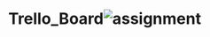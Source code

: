 # Trello_Board![assignment ](https://github.com/SHUBHAM03022004/Trello_Board/assets/122737477/8bb80996-be40-4fd4-a1bf-fea8bf1458a6)
